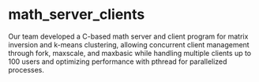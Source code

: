 # math_server_clients
Our team developed a C-based math server and client program for matrix inversion and k-means clustering, allowing concurrent client management through fork, maxscale, and maxbasic while handling multiple clients up to 100 users and optimizing performance with pthread for parallelized processes.

